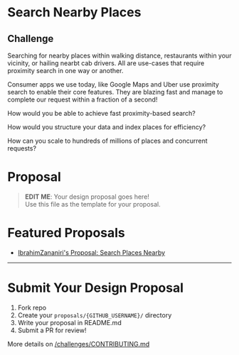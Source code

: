 # Search Nearby Places

## Challenge

Searching for nearby places within walking distance, restaurants within your vicinity, or hailing nearbt cab drivers. All are use-cases that require proximity search in one way or another.

Consumer apps we use today, like Google Maps and Uber use proximity search to enable their core features. They are blazing fast and manage to complete our request within a fraction of a second!

How would you be able to achieve fast proximity-based search?

How would you structure your data and index places for efficiency?

How can you scale to hundreds of millions of places and concurrent requests?

# Proposal
> **EDIT ME**: Your design proposal goes here!\
> Use this file as the template for your proposal.

# Featured Proposals
- [IbrahimZananiri's Proposal: Search Places Nearby](proposals/IbrahimZananiri)

---

# Submit Your Design Proposal

1. Fork repo
2. Create your `proposals/{GITHUB_USERNAME}/` directory
3. Write your proposal in README.md
4. Submit a PR for review!

More details on [/challenges/CONTRIBUTING.md](/challenges/CONTRIBUTING.md)
